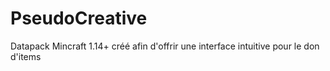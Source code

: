 # PseudoCreative
Datapack Mincraft 1.14+ créé afin d'offrir une interface intuitive pour le don d'items
